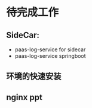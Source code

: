 # 待完成工作

## SideCar:

* paas-log-service for sidecar
* paas-log-service springboot

## 环境的快速安装

## nginx ppt



